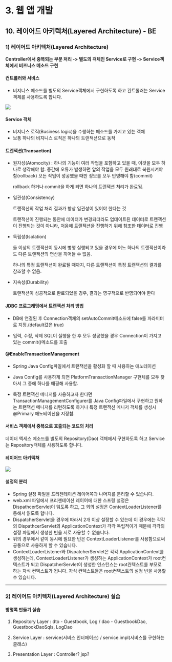 # 3. 웹 앱 개발

## 10.  레이어드 아키텍처(Layered Architecture) - BE

### 1) 레이어드 아키텍처(Layered Architecture)

**Controller에서 중복되는 부분 처리 -> 별도의 객체인 Service로 구현 -> Service객체에서 비즈니스 메소드 구현** 

#### **컨트롤러와 서비스**

- 비지니스 메소드를 별도의 Service객체에서 구현하도록 하고 컨트롤러는 Service객체를 사용하도록 합니다.

![](https://cphinf.pstatic.net/mooc/20180219_85/1519008848012uvMNx_PNG/1.png)

#### Service 객체

* 비지니스 로직(Business logic)을 수행하는 메소드를 가지고 있는 객체
* 보통 하나의 비지니스 로직은 하나의 트랜잭션으로 동작

#### 트랜잭션(Transaction)

* 원자성(Atomocity) : 하나의 기능이 여러 작업을 포함하고 있을 때, 이것을 모두  하나로 생각해야 함. 중간에 오류가 발생하면 앞의 작업을 모두 원래대로 복원시켜야 함(rollback) 모든 작업이 성공했을 때만 정보를 모두 반영해야 함(commit)

  rollback 하거나 commit을 하게 되면 하나의 트랜잭션 처리가 완료됨.

* 일관성(Consistency)

  트랜잭션의 작업 처리 결과가 항상 일관성이 있어야 한다는 것

  트랜잭션이 진행되는 동안에 데이터가 변경되더라도 업데이트된 데이터로 트랜잭션이 진행되는 것이 아니라, 처음에 트랜잭션을 진행하기 위해 참조한 데이터로 진행

* 독립성(Isolation)

  둘 이상의 트랜잭션이 동시에 병행 실행되고 있을 경우에 어느 하나의 트랜잭션이라도 다른 트랜잭션의 연산을 끼어들 수 없음.

  하나의 특정 트랜잭션이 완료될 때까지, 다른 트랜잭션이 특정 트랜잭션의 결과를 참조할 수 없음.

* 지속성(Durability)

  트랜잭션이 성공적으로 완료되었을 경우, 결과는 영구적으로 반영되어야 한다

#### **JDBC 프로그래밍에서 트랜잭션 처리 방법**

* DB에 연결된 후 Connection객체의 setAutoCommit메소드에 false를 파라미터로 지정.(default값은 true)

* 입력, 수정, 삭제 SQL이 실행을 한 후 모두 성공했을 경우 Connection이 가지고 있는 commit()메소드를 호출

#### **@EnableTransactionManagement**

* Spring Java Config파일에서 트랜잭션을 활성화 할 때 사용하는 애노테이션

* Java Config를 사용하게 되면 PlatformTransactionManager 구현체를 모두 찾아서 그 중에 하나를 매핑해 사용함.

* 특정 트랜잭션 메니저를 사용하고자 한다면 TransactionManagementConfigurer를 Java Config파일에서 구현하고 원하는 트랜잭션 메니저를 리턴하도록 하거나 특정 트랜잭션 메니저 객체를 생성시 @Primary 애노테이션을 지정함.

#### **서비스 객체에서 중복으로 호출되는 코드의 처리**

데이터 엑세스 메소드를 별도의 Repository(Dao) 객체에서 구현하도록 하고 Service는 Repository객체를 사용하도록 합니다.



#### 레이어드 아키텍쳐

![](https://cphinf.pstatic.net/mooc/20180219_283/1519009121486u3LkD_PNG/2.png)

#### **설정의 분리**

* Spring 설정 파일을 프리젠테이션 레이어쪽과 나머지를 분리할 수 있습니다.
* web.xml 파일에서 프리젠테이션 레이어에 대한 스프링 설정은 DispathcerServlet이 읽도록 하고, 그 외의 설정은 ContextLoaderListener를 통해서 읽도록 합니다.
* DispatcherServlet을 경우에 따라서 2개 이상 설정할 수 있는데 이 경우에는 각각의 DispathcerServlet의 ApplicationContext가 각각 독립적이기 때문에 각각의 설정 파일에서 생성한 빈을 서로 사용할 수 없습니다.
* 위의 경우에서 같이 동시에 필요한 빈은 ContextLoaderListener를 사용함으로써 공통으로 사용하게 할 수 있습니다.
* ContextLoaderListener와 DispatcherServlet은 각각 ApplicationContext를 생성하는데, ContextLoaderListener가 생성하는 ApplicationContext가 root컨텍스트가 되고 DispatcherServlet이 생성한 인스턴스는 root컨텍스트를 부모로 하는 자식 컨텍스트가 됩니다. 자식 컨텍스트들은 root컨텍스트의 설정 빈을 사용할 수 있습니다.



***



### 2) 레이어드 아키텍처(Layered Architecture) 실습

#### 방명록 만들기 실습

1. Repository Layer : dto - Guestbook, Log / dao - GuestbookDao, GuestbookDaoSqls, LogDao
2. Service Layer : service(서비스 인터페이스) / service.impl(서비스를 구현하는 클래스)

3. Presentation Layer : Controller? jsp?